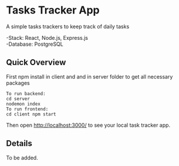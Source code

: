 # Tasks Tracker App

A simple tasks trackers to keep track of daily tasks <br>

-Stack: React, Node.js, Express.js <br>
-Database: PostgreSQL

## Quick Overview

First npm install in client and and in server folder to get all necessary packages

```
To run backend:
cd server
nodemon index
To run frontend:
cd client npm start
```

Then open [http://localhost:3000/](http://localhost:3000/) to see your local task tracker app.<br>

## Details

To be added.
